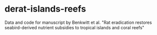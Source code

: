 # derat-islands-reefs
Data and code for manuscript by Benkwitt et al. "Rat eradication restores seabird-derived nutrient subsidies to tropical islands and coral reefs"
